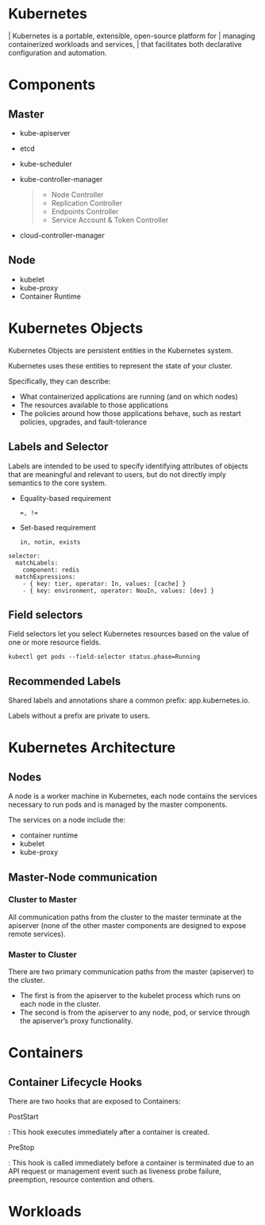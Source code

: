 # Kubernetes

| Kubernetes is a portable, extensible, open-source platform for
| managing containerized workloads and services,
| that facilitates both declarative configuration and automation.

Components
==========

Master
------

-   kube-apiserver
-   etcd
-   kube-scheduler
-   kube-controller-manager

    > -   Node Controller
    > -   Replication Controller
    > -   Endpoints Controller
    > -   Service Account & Token Controller

-   cloud-controller-manager

Node
----

-   kubelet
-   kube-proxy
-   Container Runtime

Kubernetes Objects
==================

Kubernetes Objects are persistent entities in the Kubernetes system.

Kubernetes uses these entities to represent the state of your cluster.

Specifically, they can describe:

-   What containerized applications are running (and on which nodes)
-   The resources available to those applications
-   The policies around how those applications behave, such as restart
    policies, upgrades, and fault-tolerance

Labels and Selector
-------------------

Labels are intended to be used to specify identifying attributes of
objects that are meaningful and relevant to users, but do not directly
imply semantics to the core system.

-   Equality-based requirement

    `=, !=`

-   Set-based requirement

    `in, notin, exists`

``` {.sourceCode .yaml}
selector:
  matchLabels:
    component: redis
  matchExpressions:
    - { key: tier, operator: In, values: [cache] }
    - { key: environment, operator: NouIn, values: [dev] }
```

Field selectors
---------------

Field selectors let you select Kubernetes resources based on the value
of one or more resource fields.

`kubectl get pods --field-selector status.phase=Running`

Recommended Labels
------------------

Shared labels and annotations share a common prefix: app.kubernetes.io.

Labels without a prefix are private to users.

Kubernetes Architecture
=======================

Nodes
-----

A node is a worker machine in Kubernetes, each node contains the
services necessary to run pods and is managed by the master components.

The services on a node include the:

-   container runtime
-   kubelet
-   kube-proxy

Master-Node communication
-------------------------

### Cluster to Master

All communication paths from the cluster to the master terminate at the
apiserver (none of the other master components are designed to expose
remote services).

### Master to Cluster

There are two primary communication paths from the master (apiserver) to
the cluster.

-   The first is from the apiserver to the kubelet process which runs on
    each node in the cluster.
-   The second is from the apiserver to any node, pod, or service
    through the apiserver’s proxy functionality.

Containers
==========

Container Lifecycle Hooks
-------------------------

There are two hooks that are exposed to Containers:

PostStart

:   This hook executes immediately after a container is created.

PreStop

:   This hook is called immediately before a container is terminated due
    to an API request or management event such as liveness probe
    failure, preemption, resource contention and others.

Workloads
=========
